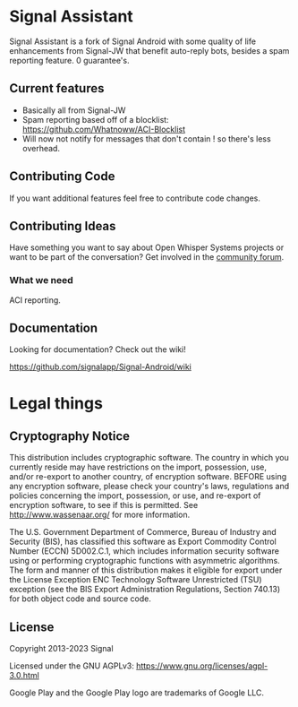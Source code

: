 # Signal Assistant 

Signal Assistant is a fork of Signal Android with some quality of life enhancements from Signal-JW that benefit auto-reply bots, besides a spam reporting feature. 0 guarantee's.

## Current features

- Basically all from Signal-JW
- Spam reporting based off of a blocklist: https://github.com/Whatnoww/ACI-Blocklist
- Will now not notify for messages that don't contain ! so there's less overhead.


## Contributing Code

If you want additional features feel free to contribute code changes.

## Contributing Ideas
Have something you want to say about Open Whisper Systems projects or want to be part of the conversation? Get involved in the [community forum](https://community.signalusers.org).



### What we need
ACI reporting.


## Documentation
Looking for documentation? Check out the wiki!

https://github.com/signalapp/Signal-Android/wiki

# Legal things
## Cryptography Notice

This distribution includes cryptographic software. The country in which you currently reside may have restrictions on the import, possession, use, and/or re-export to another country, of encryption software.
BEFORE using any encryption software, please check your country's laws, regulations and policies concerning the import, possession, or use, and re-export of encryption software, to see if this is permitted.
See <http://www.wassenaar.org/> for more information.

The U.S. Government Department of Commerce, Bureau of Industry and Security (BIS), has classified this software as Export Commodity Control Number (ECCN) 5D002.C.1, which includes information security software using or performing cryptographic functions with asymmetric algorithms.
The form and manner of this distribution makes it eligible for export under the License Exception ENC Technology Software Unrestricted (TSU) exception (see the BIS Export Administration Regulations, Section 740.13) for both object code and source code.

## License

Copyright 2013-2023 Signal

Licensed under the GNU AGPLv3: https://www.gnu.org/licenses/agpl-3.0.html

Google Play and the Google Play logo are trademarks of Google LLC.
